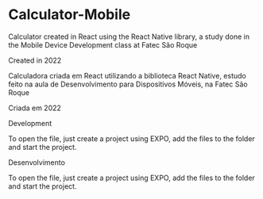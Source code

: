 # Calculator-Mobile
Calculator created in React using the React Native library, a study done in the Mobile Device Development class at Fatec São Roque

Created in 2022

Calculadora criada em React utilizando a biblioteca React Native, estudo feito na aula de Desenvolvimento para Dispositivos Móveis, na Fatec São Roque

Criada em 2022

Development

To open the file, just create a project using EXPO, add the files to the folder and start the project.

Desenvolvimento

To open the file, just create a project using EXPO, add the files to the folder and start the project.
